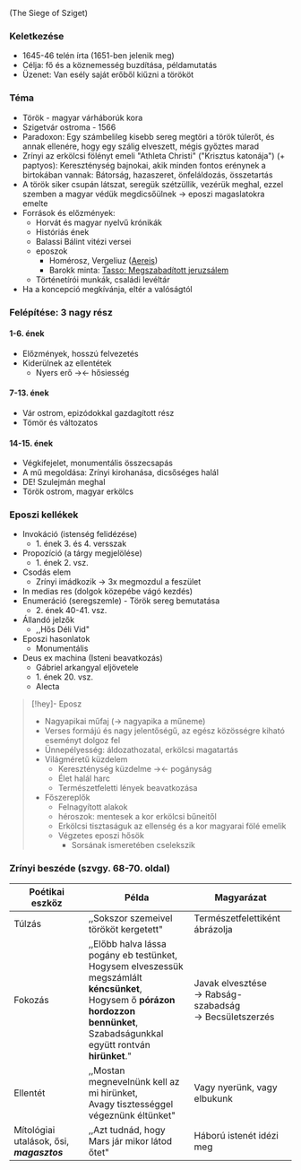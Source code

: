 (The Siege of Sziget)

### Keletkezése

- 1645-46 telén írta (1651-ben jelenik meg)
- Célja: fő és a köznemesség buzdítása, példamutatás
- Üzenet: Van esély saját erőből kiűzni a törököt

### Téma

- Török - magyar várháborúk kora
- Szigetvár ostroma - 1566
- Paradoxon: Egy számbelileg kisebb sereg megtöri a török túlerőt, és annak ellenére, hogy egy szálig elveszett, mégis győztes marad
- Zrínyi az erkölcsi fölényt emeli "Athleta Christi" ("Krisztus katonája") (+ paptyos):
		Kereszténység bajnokai, akik minden fontos erénynek a birtokában vannak: Bátorság, hazaszeret, önfeláldozás, összetartás
- A török siker csupán látszat, seregük szétzüllik, vezérük meghal, ezzel szemben a magyar védük megdicsőülnek → eposzi magaslatokra emelte
- Források és előzmények:
	- Horvát és magyar nyelvű krónikák
	- Históriás ének
	- Balassi Bálint vitézi versei
	- eposzok
		- Homérosz, Vergeliuz ([Aereis](https://hu.wikipedia.org/wiki/Aeneis))
		- Barokk minta: [Tasso: Megszabadított jeruzsálem](https://hu.wikipedia.org/wiki/A_megszabad%C3%ADtott_Jeruzs%C3%A1lem)
	- Történetírói munkák, családi levéltár
- Ha a koncepció megkívánja, eltér a valóságtól

### Felépítése: 3 nagy rész
#### 1-6. ének
- Előzmények, hosszú felvezetés
- Kiderülnek az ellentétek
	- Nyers erő →← hősiesség
#### 7-13. ének
- Vár ostrom, epizódokkal gazdagított rész
- Tömör és változatos
#### 14-15. ének
- Végkifejelet, monumentális összecsapás
- A mű megoldása: Zrínyi kirohanása, dicsőséges halál
- DE! Szulejmán meghal
- Török ostrom, magyar erkölcs

### Eposzi kellékek

- Invokáció (istenség felidézése)
	- 1\. ének 3. és 4. versszak
- Propozíció (a tárgy megjelölése)
	- 1\. ének 2. vsz.
- Csodás elem
	- Zrínyi imádkozik → 3x megmozdul a feszület
- In medias res (dolgok közepébe vágó kezdés)
- Enumeráció (seregszemle) - Török sereg bemutatása
	- 2\. ének 40-41. vsz.
- Állandó jelzők
	- ,,Hős Déli Vid"
- Eposzi hasonlatok
	- Monumentális
- Deus ex machina (Isteni beavatkozás)
	- Gábriel arkangyal eljövetele
	- 1\. ének 20. vsz.
	- Alecta

> [!hey]- Eposz
> - Nagyapikai műfaj (→ nagyapika a műneme)
> - Verses formájú és nagy jelentőségű, az egész közösségre kiható eseményt dolgoz fel
> - Ünnepélyesség: áldozathozatal, erkölcsi magatartás
> - Világméretű küzdelem
> 	- Kereszténység küzdelme →← pogányság
> 	- Élet halál harc
> 	- Természetfeletti lények beavatkozása
> - Főszereplők
> 	- Felnagyított alakok
> 	- héroszok: mentesek a kor erkölcsi bűneitől
> 	- Erkölcsi tisztaságuk az ellenség és a kor magyarai fölé emelik
> 	- Végzetes eposzi hősök
> 		- Sorsának ismeretében cselekszik

### Zrínyi beszéde (szvgy. 68-70. oldal)

| **Poétikai eszköz**                       | **Példa**                                                                                                                                                                                        | **Magyarázat**                                              |
| ----------------------------------------- | ------------------------------------------------------------------------------------------------------------------------------------------------------------------------------------------------ | ----------------------------------------------------------- |
| Túlzás                                    | ,,Sokszor szemeivel törököt kergetett"                                                                                                                                                           | Természetfelettiként ábrázolja                              |
| Fokozás                                   | ,,Előbb halva lássa pogány eb testünket,  <br>Hogysem elveszessük megszámlált __kéncsünket__,  <br>Hogysem ő __pórázon hordozzon bennünket__,  <br>Szabadságunkkal együtt rontván __hirünket__." | Javak elvesztése<br>→ Rabság-szabadság<br>→ Becsületszerzés |
| Ellentét                                  | ,,Mostan megnevelnünk kell az mi hirünket,  <br>Avagy tisztességgel végeznünk éltünket"                                                                                                          | Vagy nyerünk, vagy elbukunk                                 |
| Mítológiai utalások, ősi, ***magasztos*** | ,,Azt tudnád, hogy Mars jár mikor látod őtet"                                                                                                                                                    | Háború istenét idézi meg                                    |
